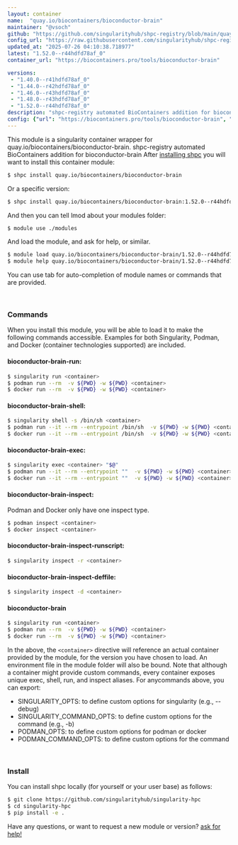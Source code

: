 ```yaml
---
layout: container
name:  "quay.io/biocontainers/bioconductor-brain"
maintainer: "@vsoch"
github: "https://github.com/singularityhub/shpc-registry/blob/main/quay.io/biocontainers/bioconductor-brain/container.yaml"
config_url: "https://raw.githubusercontent.com/singularityhub/shpc-registry/main/quay.io/biocontainers/bioconductor-brain/container.yaml"
updated_at: "2025-07-26 04:10:38.718977"
latest: "1.52.0--r44hdfd78af_0"
container_url: "https://biocontainers.pro/tools/bioconductor-brain"

versions:
 - "1.40.0--r41hdfd78af_0"
 - "1.44.0--r42hdfd78af_0"
 - "1.46.0--r43hdfd78af_0"
 - "1.48.0--r43hdfd78af_0"
 - "1.52.0--r44hdfd78af_0"
description: "shpc-registry automated BioContainers addition for bioconductor-brain"
config: {"url": "https://biocontainers.pro/tools/bioconductor-brain", "maintainer": "@vsoch", "description": "shpc-registry automated BioContainers addition for bioconductor-brain", "latest": {"1.52.0--r44hdfd78af_0": "sha256:2ed305fc4849ce42bebe9dc735dac9a1ec3984a6a1f380a62f46f88a861d082f"}, "tags": {"1.40.0--r41hdfd78af_0": "sha256:0f385a0efb7516c3352c6a61bb7f5d502603aebc7474291cc2d6df644e4e2363", "1.44.0--r42hdfd78af_0": "sha256:3449f851e0010ddc5a03126c3291ab28693cf562013fa31bbb1bc46070e93115", "1.46.0--r43hdfd78af_0": "sha256:ae0ce38fa1f01dc84ec9f79a1391de335f9e813b84333959104195ea192e7058", "1.48.0--r43hdfd78af_0": "sha256:20ab7c37cd6cacc7aabdcc11a63f4b3a1101ec0b491f2fdcb6ba67dfddb895a8", "1.52.0--r44hdfd78af_0": "sha256:2ed305fc4849ce42bebe9dc735dac9a1ec3984a6a1f380a62f46f88a861d082f"}, "docker": "quay.io/biocontainers/bioconductor-brain"}
---
```


This module is a singularity container wrapper for quay.io/biocontainers/bioconductor-brain.
shpc-registry automated BioContainers addition for bioconductor-brain
After [installing shpc](#install) you will want to install this container module:


```bash
$ shpc install quay.io/biocontainers/bioconductor-brain
```

Or a specific version:

```bash
$ shpc install quay.io/biocontainers/bioconductor-brain:1.52.0--r44hdfd78af_0
```

And then you can tell lmod about your modules folder:

```bash
$ module use ./modules
```

And load the module, and ask for help, or similar.

```bash
$ module load quay.io/biocontainers/bioconductor-brain/1.52.0--r44hdfd78af_0
$ module help quay.io/biocontainers/bioconductor-brain/1.52.0--r44hdfd78af_0
```

You can use tab for auto-completion of module names or commands that are provided.

<br>

### Commands

When you install this module, you will be able to load it to make the following commands accessible.
Examples for both Singularity, Podman, and Docker (container technologies supported) are included.

#### bioconductor-brain-run:

```bash
$ singularity run <container>
$ podman run --rm  -v ${PWD} -w ${PWD} <container>
$ docker run --rm  -v ${PWD} -w ${PWD} <container>
```

#### bioconductor-brain-shell:

```bash
$ singularity shell -s /bin/sh <container>
$ podman run --it --rm --entrypoint /bin/sh  -v ${PWD} -w ${PWD} <container>
$ docker run --it --rm --entrypoint /bin/sh  -v ${PWD} -w ${PWD} <container>
```

#### bioconductor-brain-exec:

```bash
$ singularity exec <container> "$@"
$ podman run --it --rm --entrypoint ""  -v ${PWD} -w ${PWD} <container> "$@"
$ docker run --it --rm --entrypoint ""  -v ${PWD} -w ${PWD} <container> "$@"
```

#### bioconductor-brain-inspect:

Podman and Docker only have one inspect type.

```bash
$ podman inspect <container>
$ docker inspect <container>
```

#### bioconductor-brain-inspect-runscript:

```bash
$ singularity inspect -r <container>
```

#### bioconductor-brain-inspect-deffile:

```bash
$ singularity inspect -d <container>
```



#### bioconductor-brain

```bash
$ singularity run <container>
$ podman run --rm  -v ${PWD} -w ${PWD} <container>
$ docker run --rm  -v ${PWD} -w ${PWD} <container>
```


In the above, the `<container>` directive will reference an actual container provided
by the module, for the version you have chosen to load. An environment file in the
module folder will also be bound. Note that although a container
might provide custom commands, every container exposes unique exec, shell, run, and
inspect aliases. For anycommands above, you can export:

 - SINGULARITY_OPTS: to define custom options for singularity (e.g., --debug)
 - SINGULARITY_COMMAND_OPTS: to define custom options for the command (e.g., -b)
 - PODMAN_OPTS: to define custom options for podman or docker
 - PODMAN_COMMAND_OPTS: to define custom options for the command

<br>

### Install

You can install shpc locally (for yourself or your user base) as follows:

```bash
$ git clone https://github.com/singularityhub/singularity-hpc
$ cd singularity-hpc
$ pip install -e .
```

Have any questions, or want to request a new module or version? [ask for help!](https://github.com/singularityhub/singularity-hpc/issues)
